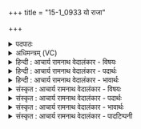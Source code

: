 +++
title = "15-1_0933 यो राजा"

+++
<details><summary>पदपाठः</summary>

यः꣢। रा꣡जा꣢꣯। च꣣र्षणीना꣢म्। या꣡ता꣢꣯। र꣡थे꣢꣯भिः। अ꣡ध्रि꣢꣯गुः। अ꣡ध्रि꣢꣯। गुः꣣। वि꣡श्वा꣢꣯साम्। त꣣रुता꣢। पृ꣡त꣢꣯नानाम्। ज्ये꣡ष्ठ꣢꣯म्। यः। वृ꣣त्रहा꣢। वृ꣣त्र। हा꣢। गृ꣣णे꣢। ९३३।
</details>

<details><summary>अधिमन्त्रम् (VC)</summary>

- इन्द्रः
- पुरुहन्मा आङ्गिरसः
- प्रगाथः(विषमा बृहती, समा सतोबृहती)
- मध्यमः
</details>

<details><summary>हिन्दी : आचार्य रामनाथ वेदालंकार - विषयः</summary>

प्रथम ऋचा की पूर्वार्चिक में क्रमाङ्क २७३ पर परमात्मा और राजा के विषय में व्याख्या की जा चुकी है। यहाँ जीवात्मा का विषय वर्णित है।
</details>

<details><summary>हिन्दी : आचार्य रामनाथ वेदालंकार - पदार्थः</summary>

पदार्थान्वय -  (यः)जो मेरा आत्मा(चर्षणीनाम्)मनुष्यों में(राजा)सम्राट् है और(अध्रिगुः)किसी से न रोकी जा सकने योग्य क्रियावाला जो(रथेभिः)देहरूप रथों से(याता)यात्रा करता है और जो(विश्वासाम्)सब(पृतनानाम्)आन्तरिक वा बाह्य शुत्र-सेनाओं का(तरुता)अतिक्रमण करनेवाला है और(यः)जो वृत्रहा पाप,विघ्न आदि का विनाशक है,उस(ज्येष्ठम्)श्रेष्ठ आत्मा का मैं(गृणे)गुण-वर्णन करता हूँ ॥१॥
</details>

<details><summary>हिन्दी : आचार्य रामनाथ वेदालंकार - भावार्थः</summary>

भावार्थ -  मनुष्य के आत्मा में महान् शक्ति निहित है। उद्बोधन मिलने पर वह बड़े से बड़े कार्य कर सकता है ॥१॥
</details>

<details><summary>संस्कृत : आचार्य रामनाथ वेदालंकार - विषयः</summary>

तत्र प्रथमा ऋक् पूर्वार्चिके २७३ क्रमाङ्के परमात्मविषये राजविषये च व्याख्याता। अत्र जीवात्मविषयो वर्ण्यते।
</details>

<details><summary>संस्कृत : आचार्य रामनाथ वेदालंकार - पदार्थः</summary>

पदार्थान्वय -  (यः)मम आत्मा(चर्षणीनाम्)मनुष्याणाम्(राजा)सम्राट् अस्ति,किञ्च(अध्रिगुः)अधृतगमनः,अवारितक्रियः यः(रथेभिः)देहरथैः(याता)गन्ता भवति,अपि च यः(विश्वासाम्)सर्वासाम्(पृतनानाम्)आन्तरिकीणां बाह्यानां च रिपुसेनानाम्(तरुता)तर्ता जायते, (यः)यश्च(वृत्रहा)पापविघ्नादीनां हन्ता वर्तते,तम्(ज्येष्ठम्)श्रेष्ठम् अहम्(गृणे)स्तौमि,गुणैर्वर्णयामि ॥१॥
</details>

<details><summary>संस्कृत : आचार्य रामनाथ वेदालंकार - भावार्थः</summary>

भावार्थ -  मनुष्यस्यात्मनि महती शक्तिर्निहितास्ति। उद्बोधितः स महान्ति कर्माणि कर्तुं समर्थो जायते ॥१॥
</details>

<details><summary>संस्कृत : आचार्य रामनाथ वेदालंकार - पादटिप्पनी</summary>

टिप्पनी -   १.ऋ० ८।७०।१,अथ० २०।९२।१६,१०५।४,सर्वत्र ‘ज्येष्ठं॑’ इत्यत्र ‘ज्येष्ठो॒’ इति पाठः। साम० २७३।
</details>